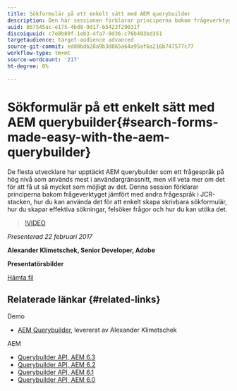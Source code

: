 ```yaml
---
title: Sökformulär på ett enkelt sätt med AEM querybuilder
description: Den här sessionen förklarar principerna bakom frågeverktyget jämfört med andra frågespråk i JCR-stacken. Här visas hur du enkelt kan använda det för att skapa skrivbara sökformulär, hur du skapar effektiva sökningar, hur du felsöker frågor och hur du kan utöka det.
uuid: 867545ac-e175-4bd8-9d17-b5423f29031f
discoiquuid: c7e8b80f-1eb3-4fa7-9d36-c76b493bd351
targetaudience: target-audience advanced
source-git-commit: edd0bdb28a9b3d065a64a95af6a216b747577c77
workflow-type: tm+mt
source-wordcount: '217'
ht-degree: 0%

---
```


# Sökformulär på ett enkelt sätt med AEM querybuilder{#search-forms-made-easy-with-the-aem-querybuilder}

De flesta utvecklare har upptäckt AEM querybuilder som ett frågespråk på hög nivå som används mest i användargränssnitt, men vill veta mer om det för att få ut så mycket som möjligt av det. Denna session förklarar principerna bakom frågeverktyget jämfört med andra frågespråk i JCR-stacken, hur du kan använda det för att enkelt skapa skrivbara sökformulär, hur du skapar effektiva sökningar, felsöker frågor och hur du kan utöka det.

>[!VIDEO](https://video.tv.adobe.com/v/19139/?quality=9)

*Presenterad 22 februari 2017*

**Alexander Klimetschek, Senior Developer, Adobe**

**Presentatörsbilder**

[Hämta fil](assets/aem-gems-querybuilder-2017.pdf)

## Relaterade länkar {#related-links}

Demo

* [AEM Querybuilder](https://www.youtube.com/watch?v=yR9mcp9_MtY&amp;list=PLHMjqSjX2bE7zaDKZ7KD-tuqVXooiKave), levererat av Alexander Klimetschek

AEM

* [Querybuilder API, AEM 6.3](https://docs.adobe.com/docs/en/aem/6-3/develop/search/querybuilder-api.html)
* [Querybuilder API, AEM 6.2](https://docs.adobe.com/docs/ko/aem/6-2/develop/search/querybuilder-api.html)
* [Querybuilder API, AEM 6.1](https://docs.adobe.com/docs/ko/aem/6-1/develop/search/querybuilder-api.html)
* [Querybuilder API, AEM 6.0](https://docs.adobe.com/docs/ko/aem/6-0/develop/search/querybuilder-api.html)

<!--
[Get back to the Overview](https://helpx.adobe.com/experience-manager/kt/eseminars/gems/aem-index.html)
-->
